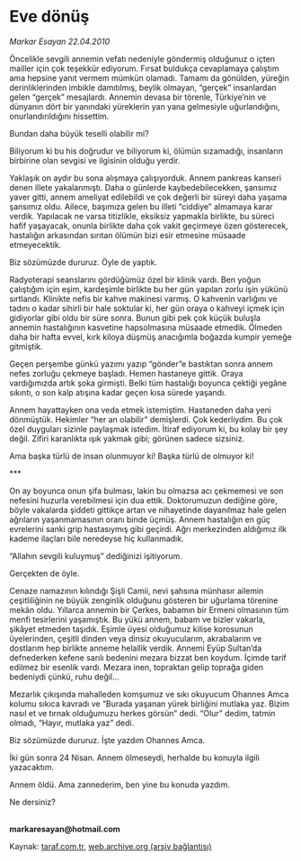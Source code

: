 # Eve dönüş

*Markar Esayan 22.04.2010*

<div class="yazi"><p>Öncelikle sevgili annemin vefatı nedeniyle göndermiş olduğunuz o içten mailler için çok teşekkür ediyorum. Fırsat buldukça cevaplamaya çalıştım ama hepsine yanıt vermem mümkün olamadı. Tamamı da gönülden, yüreğin derinliklerinden imbikle damıtılmış, beylik olmayan, “gerçek” insanlardan gelen “gerçek” mesajlardı. Annemin devasa bir törenle, Türkiye’nin ve dünyanın dört bir yanındaki yüreklerin yan yana gelmesiyle uğurlandığını, onurlandırıldığını hissettim.</p>
<p>Bundan daha büyük teselli olabilir mi?</p>
<p>Biliyorum ki bu his doğrudur ve biliyorum ki, ölümün sızamadığı, insanların birbirine olan sevgisi ve ilgisinin olduğu yerdir.</p>
<p>Yaklaşık on aydır bu sona alışmaya çalışıyorduk. Annem pankreas kanseri denen illete yakalanmıştı. Daha o günlerde kaybedebilecekken, şansımız yaver gitti, annem ameliyat edilebildi ve çok değerli bir süreyi daha yaşama şansımız oldu. Ailece, başımıza gelen bu illeti “ciddiye” almamaya karar verdik. Yapılacak ne varsa titizlikle, eksiksiz yapmakla birlikte, bu süreci hafif yaşayacak, onunla birlikte daha çok vakit geçirmeye özen gösterecek, hastalığın arkasından sırıtan ölümün bizi esir etmesine müsaade etmeyecektik.</p>
<p>Biz sözümüzde dururuz. Öyle de yaptık.</p>
<p>Radyoterapi seanslarını gördüğümüz özel bir klinik vardı. Ben yoğun çalıştığım için eşim, kardeşimle birlikte bu her gün yapılan zorlu işin yükünü sırtlandı. Klinikte nefis bir kahve makinesi varmış. O kahvenin varlığını ve tadını o kadar sihirli bir hale soktular ki, her gün oraya o kahveyi içmek için gidiyorlar gibi oldu bir süre sonra. Bunun gibi pek çok küçük buluşla annemin hastalığının kasvetine hapsolmasına müsaade etmedik. Ölmeden daha bir hafta evvel, kırk kiloya düşmüş anacığımla boğazda kumpir yemeğe gitmiştik.</p>
<p>Geçen perşembe günkü yazımı yazıp “gönder”e bastıktan sonra annem nefes zorluğu çekmeye başladı. Hemen hastaneye gittik. Oraya vardığımızda artık şoka girmişti. Belki tüm hastalığı boyunca çektiği yegâne sıkıntı, o son kalp atışına kadar geçen kısa sürede yaşandı.</p>
<p>Annem hayattayken ona veda etmek istemiştim. Hastaneden daha yeni dönmüştük. Hekimler “her an olabilir” demişlerdi. Çok kederliydim. Bu çok özel duyguları sizinle paylaşmak istedim. İtiraf ediyorum ki, bu kolay bir şey değil. Zifiri karanlıkta ışık yakmak gibi; görünen sadece sizsiniz.</p>
<p>Ama başka türlü de insan olunmuyor ki! Başka türlü de olmuyor ki!</p>
<p>***</p>
<p>On ay boyunca onun şifa bulması, lakin bu olmazsa acı çekmemesi ve son nefesini huzurla verebilmesi için dua ettik. Doktorumuzun dediğine göre, böyle vakalarda şiddeti gittikçe artan ve nihayetinde dayanılmaz hale gelen ağrıların yaşanmamasının oranı binde üçmüş. Annem hastalığın en güç evrelerini sanki grip hastasıymış gibi geçirdi. Ağrı merkezinden aldığımız ilk kademe ilaçları bile neredeyse hiç kullanmadık.</p>
<p>“Allahın sevgili kuluymuş” dediğinizi işitiyorum.</p>
<p>Gerçekten de öyle.</p>
<p>Cenaze namazının kılındığı Şişli Camii, nevi şahsına münhasır ailemin çeşitliliğinin ne büyük zenginlik olduğunu gösteren bir uğurlama törenine mekân oldu. Yıllarca annemin bir Çerkes, babamın bir Ermeni olmasının tüm menfi tesirlerini yaşamıştık. Bu yükü annem, babam ve bizler vakarla, şikâyet etmeden taşıdık. Eşimle üyesi olduğumuz kilise korosunun üyelerinden, çeşitli dinden veya dinsiz okuyucularım, akrabalarım ve dostlarım hep birlikte anneme helallik verdik. Annemi Eyüp Sultan’da defnederken kefene sarılı bedenini mezara bizzat ben koydum. İçimde tarif edilmez bir esenlik vardı. Mezara inen, topraktan gelip toprağa giden bedeniydi çünkü, ruhu değil...</p>
<p>Mezarlık çıkışında mahalleden komşumuz ve sıkı okuyucum Ohannes Amca kolumu sıkıca kavradı ve “Burada yaşanan yürek birliğini mutlaka yaz. Bizim nasıl et ve tırnak olduğumuzu herkes görsün” dedi. “Olur” dedim, tatmin olmadı, “Hayır, mutlaka yaz” dedi.</p>
<p>Biz sözümüzde dururuz. İşte yazdım Ohannes Amca.</p>
<p>İki gün sonra 24 Nisan. Annem ölmeseydi, herhalde bu konuyla ilgili yazacaktım.</p>
<p>Annem öldü. Ama zannederim, ben yine bu konuda yazdım.</p>
<p>Ne dersiniz?</p>
<p><b><br/>markaresayan@hotmail.com</b></p></div>

Kaynak: [taraf.com.tr](http://www.taraf.com.tr:80/makale/10982.htm), [web.archive.org (arşiv bağlantısı)](http://web.archive.org/web/20100426010710/http://www.taraf.com.tr:80/makale/10982.htm)
